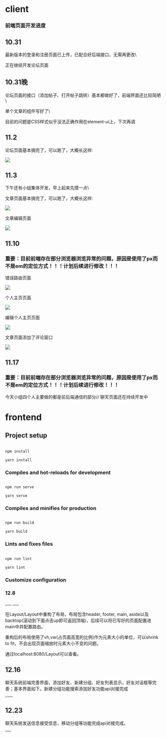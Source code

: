 # client

### 前端页面开发进度

## 10.31

最新版本的登录和注册页面已上传，已配合好后端接口，无需再更改\\

正在继续开发论坛页面

## 10.31晚

论坛页面的接口（添加帖子、打开帖子跳转）基本都做好了，前端界面还比较简陋\\

单个文章的组件写好了\\

目前的问题是CSS样式似乎没法正确作用在element-ui上，下次再调

## 11.2

论坛页面基本搞完了，可以跑了，大概长这样:

![](./readme_assets/show1.png)

## 11.3

下午还有小组集体开发，早上起来先摸一点\\

文章页面基本搞完了，可以跑了，大概长这样:

![](./readme_assets/show2.png)

文章编辑页面

![](./readme_assets/show3.png)

## 11.10

### 重要：目前前端存在部分浏览器浏览异常的问题，原因是使用了px而不是em的定位方式！！！计划后续进行修改！！！

错误路由页面

![](./readme_assets/show5.png)

个人主页页面

![](./readme_assets/show4.png)

编辑个人主页页面

![](./readme_assets/show6.png)

文章页面添加了评论窗口

![](./readme_assets/show7.png)


## 11.17

### 重要：目前前端存在部分浏览器浏览异常的问题，原因是使用了px而不是em的定位方式！！！计划后续进行修改！！！

今天小组四个人主要做的都是前后端通信的部分//
聊天页面还在持续开发中

# frontend

## Project setup

```

npm install

yarn install

```

### Compiles and hot-reloads for development

```

npm run serve

yarn serve

```

### Compiles and minifies for production

```

npm run build

yarn build

```

### Lints and fixes files

```

npm run lint

yarn lint

```

### Customize configuration



### 12.8

<img src="./readme_assets/show8.png" alt="show8" style="zoom:33%;" />

<img src="./readme_assets/show9.png" alt="show9" style="zoom:33%;" />

在Layout/Layout中重构了布局，布局包含header, footer, main, aside以及backtop(滚动到下面点击up即可返回顶端)，后续可以将已写好的页面配置进main中并配置路由。

重构后的布局使用了vh,vw(占页面高宽的比例)作为元素大小的单位，可以shrink to fit，不会出现页面缩放时元素大小不变的问题。

通过localhost:8080/Layout可以查看。

## 12.16

聊天系统前端完善界面，添加好友、新建分组、好友列表显示，好友对话框等完善；基本界面如下。新建分组功能搜索添加好友功能api对接完成

<img src="./readme_assets/friendlist.png" alt="friendlist" style="zoom:33%;" />


## 12.23

聊天系统发送信息接受信息，移动分组等功能完成api对接完成。

<img src="./readme_assets/dialog.png" alt="dialog" style="zoom:33%;" />